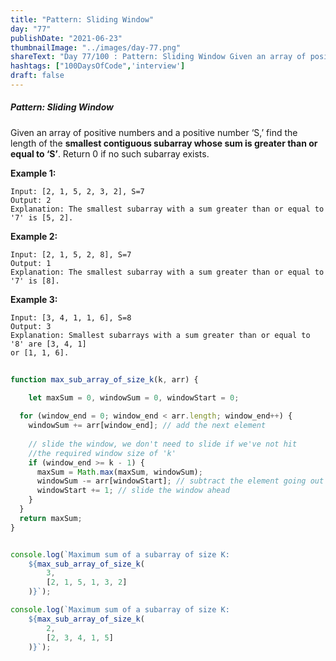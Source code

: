 ```yaml
---
title: "Pattern: Sliding Window"
day: "77"
publishDate: "2021-06-23"
thumbnailImage: "../images/day-77.png"
shareText: "Day 77/100 : Pattern: Sliding Window Given an array of positive numbers and a positive number ‘S,’ find the length of the **smallest contiguous subarray whose sum is greater than or equal to ‘S’**. Return 0 if no such subarray exists."
hashtags: ["100DaysOfCode",'interview']
draft: false
---
```


##### Pattern: Sliding Window

Given an array of positive numbers and a positive number ‘S,’ find the length of the **smallest contiguous subarray whose sum is greater than or equal to ‘S’**. Return 0 if no such subarray exists.

**Example 1:**

```
Input: [2, 1, 5, 2, 3, 2], S=7 
Output: 2
Explanation: The smallest subarray with a sum greater than or equal to '7' is [5, 2].
```

**Example 2:**

```
Input: [2, 1, 5, 2, 8], S=7 
Output: 1
Explanation: The smallest subarray with a sum greater than or equal to '7' is [8].
```

**Example 3:**

```
Input: [3, 4, 1, 1, 6], S=8 
Output: 3
Explanation: Smallest subarrays with a sum greater than or equal to '8' are [3, 4, 1] 
or [1, 1, 6].
```

```js
    
function max_sub_array_of_size_k(k, arr) {
  
    let maxSum = 0, windowSum = 0, windowStart = 0;

  for (window_end = 0; window_end < arr.length; window_end++) {
    windowSum += arr[window_end]; // add the next element
      
    // slide the window, we don't need to slide if we've not hit 
    //the required window size of 'k'
    if (window_end >= k - 1) {
      maxSum = Math.max(maxSum, windowSum);
      windowSum -= arr[windowStart]; // subtract the element going out
      windowStart += 1; // slide the window ahead
    }
  }
  return maxSum;
}


console.log(`Maximum sum of a subarray of size K: 
	${max_sub_array_of_size_k(
    	3, 
    	[2, 1, 5, 1, 3, 2]
	)}`);

console.log(`Maximum sum of a subarray of size K: 
	${max_sub_array_of_size_k(
    	2, 
    	[2, 3, 4, 1, 5]
	)}`);
```
